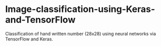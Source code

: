 # Image-classification-using-Keras-and-TensorFlow
Classification of hand written number (28x28) using neural networks via TensorFlow and Keras. 

